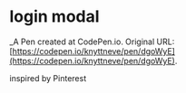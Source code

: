 # login modal
 _A Pen created at CodePen.io. Original URL: [https://codepen.io/knyttneve/pen/dgoWyE](https://codepen.io/knyttneve/pen/dgoWyE).

 inspired by Pinterest